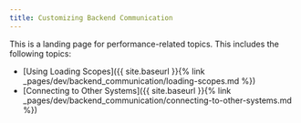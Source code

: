 ```yaml
---
title: Customizing Backend Communication
---
```


This is a landing page for performance-related topics. This includes the following topics:

- [Using Loading Scopes]({{ site.baseurl }}{% link _pages/dev/backend_communication/loading-scopes.md %})
- [Connecting to Other Systems]({{ site.baseurl }}{% link _pages/dev/backend_communication/connecting-to-other-systems.md %})
